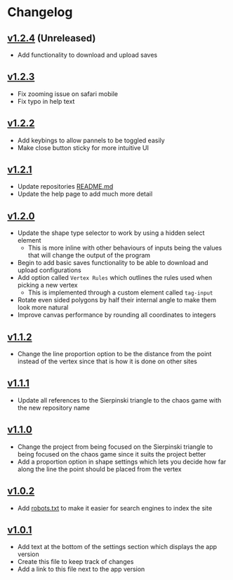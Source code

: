 # Changelog

## [v1.2.4](https://github.com/Toffee1347/chaos-game) (Unreleased)

- Add functionality to download and upload saves

## [v1.2.3](https://github.com/Toffee1347/chaos-game/tree/v1.2.2)

- Fix zooming issue on safari mobile
- Fix typo in help text

## [v1.2.2](https://github.com/Toffee1347/chaos-game/tree/v1.2.2)
- Add keybings to allow pannels to be toggled easily
- Make close button sticky for more intuitive UI

## [v1.2.1](https://github.com/Toffee1347/chaos-game/tree/v1.2.1)
- Update repositories [README.md](https://github.com/Toffee1347/chaos-game/blob/v1.2.1/README.md)
- Update the help page to add much more detail

## [v1.2.0](https://github.com/Toffee1347/chaos-game/tree/v1.2.0)
- Update the shape type selector to work by using a hidden select element
  - This is more inline with other behaviours of inputs being the values that will change the output of the program
- Begin to add basic saves functionality to be able to download and upload configurations
- Add option called `Vertex Rules` which outlines the rules used when picking a new vertex
  - This is implemented through a custom element called `tag-input`
- Rotate even sided polygons by half their internal angle to make them look more natural
- Improve canvas performance by rounding all coordinates to integers

## [v1.1.2](https://github.com/Toffee1347/chaos-game/tree/v1.1.2)
- Change the line proportion option to be the distance from the point instead of the vertex since that is how it is done on other sites

## [v1.1.1](https://github.com/Toffee1347/chaos-game/tree/v1.1.1)
- Update all references to the Sierpinski triangle to the chaos game with the new repository name

## [v1.1.0](https://github.com/Toffee1347/chaos-game/tree/v1.1.0)
- Change the project from being focused on the Sierpinski triangle to being focused on the chaos game since it suits the project better
- Add a proportion option in shape settings which lets you decide how far along the line the point should be placed from the vertex

## [v1.0.2](https://github.com/Toffee1347/chaos-game/tree/v1.0.2)
- Add [robots.txt](https://github.com/Toffee1347/chaos-game/blob/v1.0.2/public/robots.txt) to make it easier for search engines to index the site

## [v1.0.1](https://github.com/Toffee1347/chaos-game/tree/v1.0.1)
- Add text at the bottom of the settings section which displays the app version
- Create this file to keep track of changes
- Add a link to this file next to the app version
